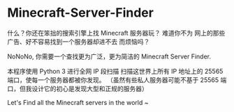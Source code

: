 # Minecraft-Server-Finder
什么？你还在笨拙的搜索引擎上找 Minecraft 服务器玩？
难道你不为 网上的那些广告、好不容易找到一个服务器却进不去 而烦恼吗？

NoNoNo, 你需要一个查找更为广泛，更为简洁的 Minecraft Server Finder.

本程序使用 Python 3 进行全网 IP 段扫描
扫描这世界上所有 IP 地址上的 25565 端口，使每一个服务器都被你发现。
（虽然有些私人服务器可能不基于 25565 端口，但我设计它的初心是发现大型和正规的服务器）

Let's Find all the Minecraft servers in the world ~
